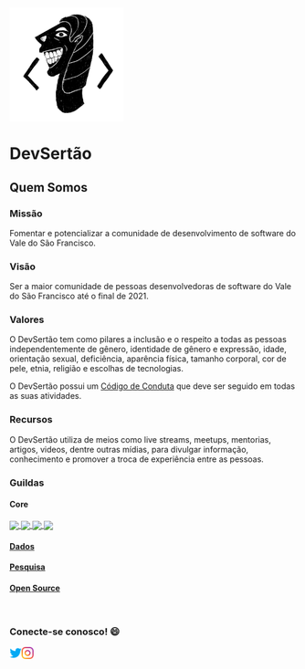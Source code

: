 <img align="center" width="200" src="https://github.com/devsertao/quem-somos/blob/main/img/dev-sertao.png?raw=true">

# DevSertão

## Quem Somos

### Missão
Fomentar e potencializar a comunidade de desenvolvimento de software do Vale do São Francisco.

### Visão
Ser a maior comunidade de pessoas desenvolvedoras de software do Vale do São Francisco até o final de 2021.

### Valores
O DevSertão tem como pilares a inclusão e o respeito a todas as pessoas independentemente de gênero, identidade de gênero e expressão, idade, orientação sexual, deficiência, aparência física, tamanho corporal, cor de pele, etnia, religião e escolhas de tecnologias.

O DevSertão possui um [Código de Conduta](https://github.com/devsertao/quem-somos/blob/master/C%C3%93DIGO%20DE%20CONDUTA.md) que deve ser seguido em todas as suas atividades.

### Recursos
O DevSertão utiliza de meios como live streams, meetups, mentorias, artigos, videos, dentre outras mídias, para divulgar informação, conhecimento e promover a troca de experiência entre as pessoas.

### Guildas

#### Core

<a href="https://github.com/Gabrielr2508">
  <img align="center" width="50" src="https://avatars1.githubusercontent.com/u/12296173?s=400&v=4">
</a>
<a href="https://github.com/RafaelGondi">
  <img align="center" width="50" src="https://avatars3.githubusercontent.com/u/20057968?s=460&u=d56e9b3288dab716913e9f90b2fcd408b86a097c&v=4">
</a>
<a href="https://github.com/Talita1996">
  <img align="center" width="50" src="https://avatars2.githubusercontent.com/u/32337270?s=460&u=04e1b73ce04db6d2185c2ecb9e450c6379c27a2b&v=4">
</a>
<a href="https://github.com/JohnathanALves">
  <img align="center" width="50" src="https://avatars0.githubusercontent.com/u/11681745?s=460&u=9e05d0463a64cdee760ca2f5cc08533cc53f3ee0&v=4">
</a>

<br>

#### [Dados](https://github.com/devsertao/dados-guilda)
#### [Pesquisa](https://github.com/devsertao/pesquisa-guilda)
#### [Open Source](https://github.com/devsertao/open-source-guilda)

<br>

### Conecte-se conosco! :smile:

<a href="https://twitter.com/dev_sertao">
  <img align="left" alt="Twitter DevSertão" width="21px" src="https://github.com/devsertao/quem-somos/blob/main/img/twitter.png?raw=true" />
</a>
<a href="https://instagram.com/dev_sertao">
  <img align="left" alt="Instagram DevSertão" width="21px" src="https://github.com/devsertao/quem-somos/blob/main/img/instagram.png?raw=true" />
</a>
 
